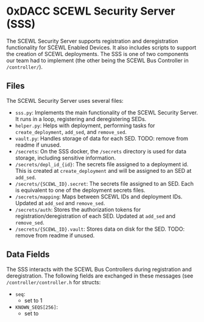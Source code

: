 # 0xDACC SCEWL Security Server (SSS)
The SCEWL Security Server supports registration and deregistration functionality
for SCEWL Enabled Devices. It also includes scripts to support the creation
of SCEWL deployments. The SSS is one of two components our team had to implement
(the other being the SCEWL Bus Controller in `/controller/`).

## Files
The SCEWL Security Server uses several files:

* `sss.py`: Implements the main functionality of the SCEWL Security Server. It runs
  in a loop, registering and deregistering SEDs.
* `helper.py`: Helps with deployment, performing tasks for `create_deployment`, `add_sed`,
  and `remove_sed`.
* `vault.py`: Handles storage of data for each SED. TODO: remove from readme if unused.
* `/secrets`: On the SSS docker, the `/secrets` directory is used for data storage, including
  sensitive information.
* `/secrets/depl_id_{id}`: The secrets file assigned to a deployment id. This is created at
  `create_deployment` and will be assigned to an SED at `add_sed`.
* `/secrets/{SCEWL_ID}.secret`: The secrets file assigned to an SED. Each is equivalent to
  one of the deployment secrets files.
* `/secrets/mapping`: Maps between SCEWL IDs and deployment IDs. Updated at `add_sed` and `remove_sed`.
* `/secrets/auth`: Stores the authorization tokens for registration/deregistration of each SED.
  Updated at `add_sed` and `remove_sed`.
* `/secrets/{SCEWL_ID}.vault`: Stores data on disk for the SED. TODO: remove from readme if unused.

## Data Fields
The SSS interacts with the SCEWL Bus Controllers during registration and deregistration.
The following fields are exchanged in these messages (see `/controller/controller.h` for structs:

* `seq`:
  * set to 1
* `KNOWN_SEQS[256]`:
  * set to 
